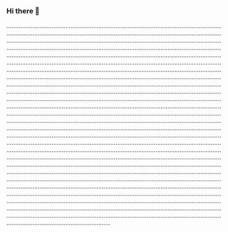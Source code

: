 ### Hi there 👋

................................................................................................................................................................................................................................................................................................................................................................................................................................................................................................................................................................................................................................................................................................................................................................................................................................................................................................................................................................................................................................................................................................................................................................................................................................................................................................................................................................................................................................................................................................................................................................................................................................................................................................................................................................................................................................................................................................................................................................................................................................................................................................................................................................................................................................................................................................................................................................................................................................................................................................................................................................................................................................................................................................................................................................................................................................................................................................................................................................................................................................................................................................................................................................................................................................................................................................................................................................................................................................................................................................................................................